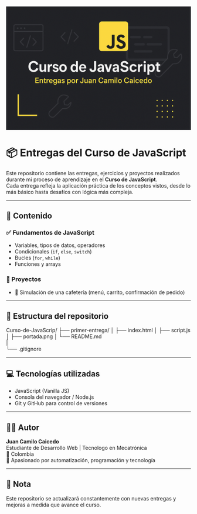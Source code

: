 ![Portada del repositorio](./primer-entrega/portada.png)

# 📦 Entregas del Curso de JavaScript

Este repositorio contiene las entregas, ejercicios y proyectos realizados durante mi proceso de aprendizaje en el **Curso de JavaScript**.  
Cada entrega refleja la aplicación práctica de los conceptos vistos, desde lo más básico hasta desafíos con lógica más compleja.

---

## 🚀 Contenido

### ✅ Fundamentos de JavaScript
- Variables, tipos de datos, operadores
- Condicionales (`if`, `else`, `switch`)
- Bucles (`for`, `while`)
- Funciones y arrays

### 🧩 Proyectos
- 🛒 Simulación de una cafetería (menú, carrito, confirmación de pedido)

---

## 📂 Estructura del repositorio

Curso-de-JavaScrip/
├── primer-entrega/
│   ├── index.html 
│   ├── script.js 
│   ├── portada.png 
│   └── README.md  
|               
└── .gitignore   

---

## 💻 Tecnologías utilizadas

- JavaScript (Vanilla JS)
- Consola del navegador / Node.js
- Git y GitHub para control de versiones

---

## 👨‍💻 Autor

**Juan Camilo Caicedo**  
Estudiante de Desarrollo Web | Tecnologo en Mecatrónica  
📍 Colombia  
🚀 Apasionado por automatización, programación y tecnología

---

## 📌 Nota

Este repositorio se actualizará constantemente con nuevas entregas y mejoras a medida que avance el curso.


